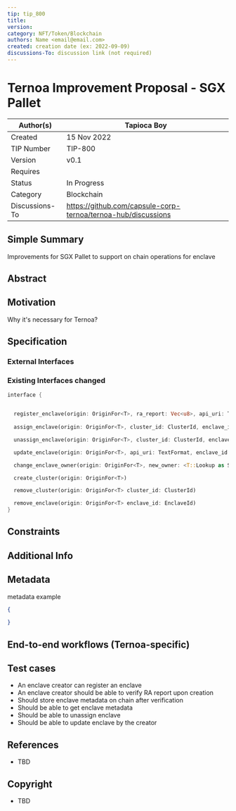 ```yaml
---
tip: tip_800
title: 
version: 
category: NFT/Token/Blockchain
authors: Name <email@email.com>
created: creation date (ex: 2022-09-09)
discussions-To: discussion link (not required)
---
```


# Ternoa Improvement Proposal - SGX Pallet

| Author(s)      | Tapioca Boy |
| ----------- | ----------- |
| Created   | 15 Nov 2022       |
| TIP Number   | TIP-800       |
| Version   | v0.1       |
| Requires   | <Link to Basic NFT TIP here>       |
| Status | In Progress       |
| Category   | Blockchain       |
| Discussions-To   | https://github.com/capsule-corp-ternoa/ternoa-hub/discussions

## Simple Summary

Improvements for SGX Pallet to support on chain operations for enclave

## Abstract



## Motivation

Why it's necessary for Ternoa?

## Specification

### External Interfaces


### Existing Interfaces changed

```rust
interface {


  register_enclave(origin: OriginFor<T>, ra_report: Vec<u8>, api_uri: TextFormat)
		
  assign_enclave(origin: OriginFor<T>, cluster_id: ClusterId, enclave_id: EnclaveId)

  unassign_enclave(origin: OriginFor<T>, cluster_id: ClusterId, enclave_id: EnclaveId)

  update_enclave(origin: OriginFor<T>, api_uri: TextFormat, enclave_id: EnclaveId, cluster_id: ClusterId)

  change_enclave_owner(origin: OriginFor<T>, new_owner: <T::Lookup as StaticLookup>::Source, enclave_id: EnclaveId)

  create_cluster(origin: OriginFor<T>)

  remove_cluster(origin: OriginFor<T> cluster_id: ClusterId)

  remove_enclave(origin: OriginFor<T> enclave_id: EnclaveId)
}
```

## Constraints

## Additional Info

## Metadata

metadata example

```json
{
	
}
```

## End-to-end workflows (Ternoa-specific)

## Test cases

* An enclave creator can register an enclave
* An enclave creator should be able to verify RA report upon creation
* Should store enclave metadata on chain after verification
* Should be able to get enclave metadata
* Should be able to unassign enclave
* Should be able to update enclave by the creator
 
## References
* TBD

## Copyright
* TBD
